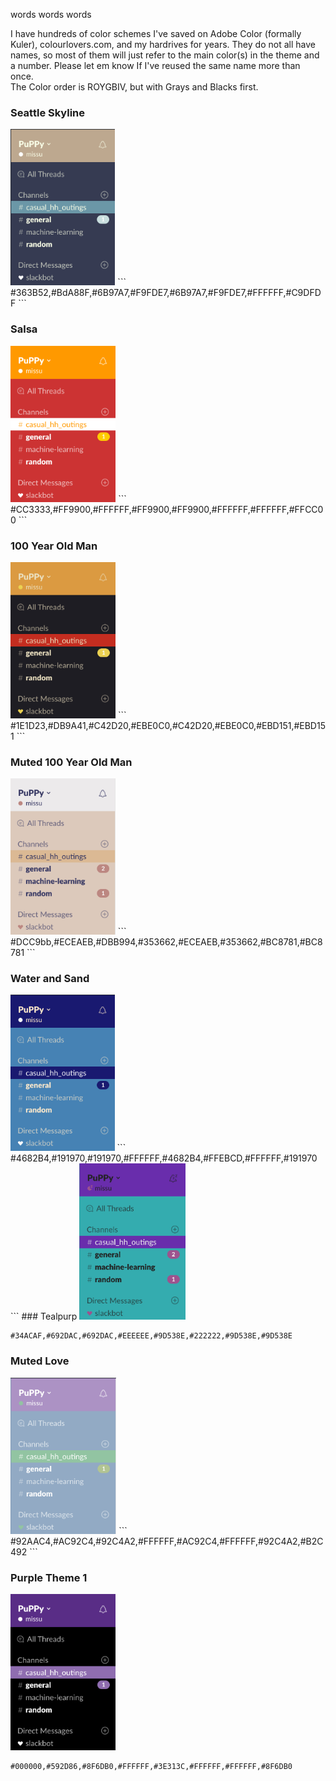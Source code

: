 
words words words

I have hundreds of color schemes I've saved on Adobe Color (formally Kuler), colourlovers.com, and my hardrives for years. They do not all have names, so most of them will just refer to the main color(s) in the theme and a number. Please let em know If I've reused the same name more than once.  
 The Color order is ROYGBIV, but with Grays and Blacks first.


### Seattle Skyline

<img src="images/seattle-skyline-menu.png" alt="Seattle Skyline" width=auto height="250" />
```
#363B52,#BdA88F,#6B97A7,#F9FDE7,#6B97A7,#F9FDE7,#FFFFFF,#C9DFDF
```

### Salsa

<img src="images/salsa-menu.png" alt="Salsa" width=auto height="250" />
```
#CC3333,#FF9900,#FFFFFF,#FF9900,#FF9900,#FFFFFF,#FFFFFF,#FFCC00
```

### 100 Year Old Man

<img src="images/100-year-old-man-menu.png" alt="100 Year Old Man" width=auto height="250" />
```
#1E1D23,#DB9A41,#C42D20,#EBE0C0,#C42D20,#EBE0C0,#EBD151,#EBD151
```

### Muted 100 Year Old Man

<img src="images/muted-100-year-old-man-menu.png" alt="Muted 100 Year Old Man" width=auto height="250" />
```
#DCC9bb,#ECEAEB,#DBB994,#353662,#ECEAEB,#353662,#BC8781,#BC8781
```

### Water and Sand

<img src="images/water-and-sand-menu.png" alt="Water and Sand" width=auto height="250" />
```
#4682B4,#191970,#191970,#FFFFFF,#4682B4,#FFEBCD,#FFFFFF,#191970
```
### Tealpurp

<img src="images/tealpurp-menu.png" alt="Tealpurp" width=auto height="250" />

```
#34ACAF,#692DAC,#692DAC,#EEEEEE,#9D538E,#222222,#9D538E,#9D538E
```


### Muted Love
<img src="images/muted-love-menu.png" alt="Muted love" width=auto height="250" />
```
#92AAC4,#AC92C4,#92C4A2,#FFFFFF,#AC92C4,#FFFFFF,#92C4A2,#B2C492
```

### Purple Theme 1
<img src="images/purple-theme-1-menu.png" alt="Purple Theme 1" width=auto height="250" />

```
#000000,#592D86,#8F6DB0,#FFFFFF,#3E313C,#FFFFFF,#FFFFFF,#8F6DB0
```
